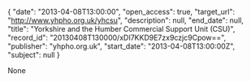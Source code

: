 {
  "date": "2013-04-08T13:00:00", 
  "open_access": true, 
  "target_url": "http://www.yhpho.org.uk/yhcsu", 
  "description": null, 
  "end_date": null, 
  "title": "Yorkshire and the Humber Commercial Support Unit (CSU)", 
  "record_id": "20130408T130000/xDI7KKD9E7zx9czjc9Cpow==", 
  "publisher": "yhpho.org.uk", 
  "start_date": "2013-04-08T13:00:00Z", 
  "subject": null
}

None
